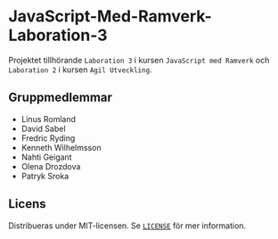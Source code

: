 # JavaScript-Med-Ramverk-Laboration-3

Projektet tillhörande `Laboration 3` i kursen `JavaScript med Ramverk` och `Laboration 2` i kursen `Agil Utveckling`.

## Gruppmedlemmar

- Linus Romland
- David Sabel
- Fredric Ryding
- Kenneth Wilhelmsson
- Nahti Geigant
- Olena Drozdova
- Patryk Sroka

## Licens

Distribueras under MIT-licensen. Se [`LICENSE`](LICENSE) för mer information.
